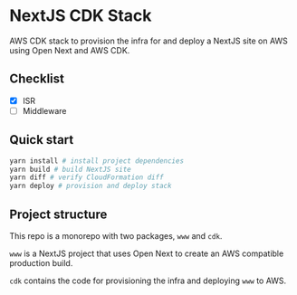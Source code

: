 # NextJS CDK Stack

AWS CDK stack to provision the infra for and deploy a NextJS site on AWS using Open Next and AWS CDK.

## Checklist

- [x] ISR
- [ ] Middleware

## Quick start

```bash
yarn install # install project dependencies
yarn build # build NextJS site
yarn diff # verify CloudFormation diff
yarn deploy # provision and deploy stack
```

## Project structure

This repo is a monorepo with two packages, `www` and `cdk`.

`www` is a NextJS project that uses Open Next to create an AWS compatible production build.

`cdk` contains the code for provisioning the infra and deploying `www` to AWS.
